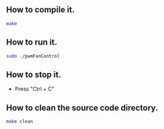 ## How to compile it.
```bash
make 
```
## How to run it.
```bash
sudo ./pwmFanControl
```
## How to stop it.
* Press "Ctrl + C"
## How to clean the source code directory.
```bash
make clean
```


